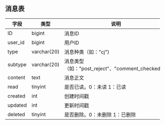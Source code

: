 ## 消息表

字段 | 类型 | 说明
---|---|---
ID | bigint | 消息ID
user_id | bigint | 用户ID
type | varchar(20) | 消息种类（如："cj")
subtype | varchar(20) | 消息类型（如："post_reject"、"comment_checked"）
content | text | 消息正文
read | tinyint | 是否已读。0：未读  1：已读
created | int | 创建时间戳
updated | int | 更新时间戳
deleted | tinyint | 是否删除。0：未删除  1：已删除